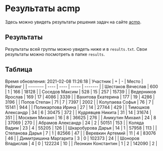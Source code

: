 # Результаты acmp
Здесь можно увидеть результаты решения задач на сайте [acmp](https://acmp.ru). 

## Результаты
Результаты всей группы можно увидеть ниже и в `results.txt`.
Свои результаты можно посмотреть в папке `results`.

## Таблица
Время обновления: 2021-02-08 11:26:18
| Участник | +    | -    | Место | Рейтинг |
| -------- | ---- | ---- | ----- | ------- |
| Шестаков Вячеслав | 600 | 1 | 166 | 18128 |
| Соседов Максим | 528 | 15 | 257 | 15739 |
| Ведерников Ярослав | 169 | 17 | 4086 | 3339 |
| Вахитова Екатерина | 177 | 19 | 4286 | 3196 |
| Попов Степан | 71 | 7 | 7397 | 2002 |
| Колупаева Софья | 76 | 7 | 15141 | 944 |
| Поликарпова Ирина | 27 | 14 | 27744 | 429 |
| Тимошков Александр | 34 | 6 | 30475 | 372 |
| Кудрявцев Никита | 31 | 14 | 31674 | 351 |
| Москвин Михаил | 16 | 8 | 36625 | 276 |
| Аникутин Михаил | 24 | 8 | 37069 | 270 |
| Абрамов Александр | 24 | 2 | 50151 | 153 |
| Коляда Вадим | 23 | 4 | 55205 | 126 |
| Шкаробурова Дарья | 14 | 1 | 57958 | 113 |
| Степанова Дарья | 7 | 1 | 82566 | 47 |
| Веревкин Артемий | 11 | 4 | 83076 | 46 |
| Димитришина Маргарита | 3 | 0 | 102373 | 24 |
| Шоноров Владислав | 4 | 0 | 122224 | 10 |
| Леонкин Константин | 1 | 2 | 142090 | 2 |
